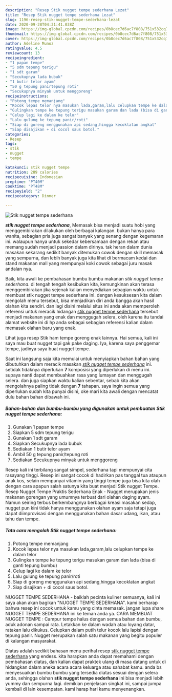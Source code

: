 ```yaml
---
description: "Resep Stik nugget tempe sederhana Lezat"
title: "Resep Stik nugget tempe sederhana Lezat"
slug: 1196-resep-stik-nugget-tempe-sederhana-lezat
date: 2020-09-28T04:31:41.038Z
image: https://img-global.cpcdn.com/recipes/0b8cec7d6ac7f808/751x532cq70/stik-nugget-tempe-sederhana-foto-resep-utama.jpg
thumbnail: https://img-global.cpcdn.com/recipes/0b8cec7d6ac7f808/751x532cq70/stik-nugget-tempe-sederhana-foto-resep-utama.jpg
cover: https://img-global.cpcdn.com/recipes/0b8cec7d6ac7f808/751x532cq70/stik-nugget-tempe-sederhana-foto-resep-utama.jpg
author: Adeline Munoz
ratingvalue: 4.5
reviewcount: 13
recipeingredient:
- "1 papan tempe"
- "5 sdm tepung terigu"
- "1 sdt garam"
- "Secukupnya lada bubuk"
- "1 butir telor ayam"
- "50 g tepung panirtepung roti"
- "Secukupnya minyak untuk menggoreng"
recipeinstructions:
- "Potong tempe memanjang"
- "Kocok lepas telor nya masukan lada,garam,lalu celupkan tempe ke dalam telor"
- "Gulingkan tempe ke tepung terigu masukan garam dan lada (bisa di ganti tepung bumbu)"
- "Celup lagi ke dalam ke telor"
- "Lalu gulung ke tepung panir/roti"
- "Siap di goreng menggunakan api sedang,hingga kecoklatan angkat"
- "Siap disajikan + di cocol saus botol."
categories:
- Resep
tags:
- stik
- nugget
- tempe

katakunci: stik nugget tempe 
nutrition: 289 calories
recipecuisine: Indonesian
preptime: "PT40M"
cooktime: "PT48M"
recipeyield: "2"
recipecategory: Dinner

---
```



![Stik nugget tempe sederhana](https://img-global.cpcdn.com/recipes/0b8cec7d6ac7f808/751x532cq70/stik-nugget-tempe-sederhana-foto-resep-utama.jpg)

<b><i>stik nugget tempe sederhana</i></b>, Memasak bisa menjadi suatu hobi yang menggembirakan dilakukan oleh berbagai kalangan. bukan hanya para wanita, sebagian pria juga sangat banyak yang senang dengan kegemaran ini. walaupun hanya untuk sekedar kebersamaan dengan rekan atau memang sudah menjadi passion dalam dirinya. tak heran dalam dunia masakan sekarang sedikit banyak ditemukan cowok dengan skill memasak yang sempurna, dan lebih banyak juga kita lihat di bermacam kedai dan stand makanan mall yang mempunyai koki cowok sebagai juru masak andalan nya.

Baik, kita awali ke pembahasan bumbu bumbu makanan <i>stik nugget tempe sederhana</i>. di tengah tengah kesibukan kita, kemungkinan akan terasa menggembirakan jika sejenak kalian menyediakan sebagian waktu untuk membuat stik nugget tempe sederhana ini. dengan kesuksesan kita dalam mengolah menu tersebut, bisa menjadikan diri anda bangga akan hasil olahan kita sendiri. dan lagi disini melalui situs ini anda akan memperoleh referensi untuk meracik hidangan <u>stik nugget tempe sederhana</u> tersebut menjadi makanan yang enak dan menggugah selera, oleh karena itu tandai alamat website ini di hp anda sebagai sebagian referensi kalian dalam memasak olahan baru yang enak.

Lihat juga resep Stik ham tempe goreng enak lainnya. Hai semua, kali ini saya mau buat nugget tapi gak pake daging. Iya, karena saya penggemar tempe, jadinya saya buat nugget tempe.


Saat ini langsung saja kita memulai untuk menyiapkan bahan bahan yang dibutuhkan dalam meracik masakan <u><i>stik nugget tempe sederhana</i></u> ini. setidak tidaknya diperlukan <b>7</b> komposisi yang diperlukan di menu ini. supaya nanti dapat membuahkan rasa yang lumayan dan menggugah selera. dan juga siapkan waktu kalian sebentar, sebab kita akan mengolahnya paling tidak dengan <b>7</b> tahapan. saya ingin semua yang diperlukan sudah kita punyai disini, oke mari kita awali dengan mencatat dulu bahan bahan dibawah ini.

<!--inarticleads1-->

##### Bahan-bahan dan bumbu-bumbu yang digunakan untuk pembuatan Stik nugget tempe sederhana:

1. Gunakan 1 papan tempe
1. Siapkan 5 sdm tepung terigu
1. Gunakan 1 sdt garam
1. Siapkan Secukupnya lada bubuk
1. Sediakan 1 butir telor ayam
1. Ambil 50 g tepung panir/tepung roti
1. Sediakan Secukupnya minyak untuk menggoreng


Resep kali ini terbilang sangat simpel, sederhana tapi mempunyai cita rasayang tinggi. Resep ini sangat cocok di hadirkan pas tanggal tua ataupun anak kos, selain mempunyai vitamin yang tinggi tempe juga bisa kita olah dengan cara apapun salah satunya kita buat menjadi Stik nugget Tempe. Resep Nugget Tempe Praktis Sederhana Enak - Nugget merupakan jenis makanan gorengan yang umumnya terbuat dari olahan daging ayam. Namun seiring terbus berkembangnya berbagai kreasi masakan sedap, nugget pun kini tidak hanya menggunakan olahan ayam saja tetapi juga dapat diimprovisasi dengan menggunakan bahan dasar udang, ikan, atau tahu dan tempe. 

<!--inarticleads2-->

##### Tata cara mengolah Stik nugget tempe sederhana:

1. Potong tempe memanjang
1. Kocok lepas telor nya masukan lada,garam,lalu celupkan tempe ke dalam telor
1. Gulingkan tempe ke tepung terigu masukan garam dan lada (bisa di ganti tepung bumbu)
1. Celup lagi ke dalam ke telor
1. Lalu gulung ke tepung panir/roti
1. Siap di goreng menggunakan api sedang,hingga kecoklatan angkat
1. Siap disajikan + di cocol saus botol.


NUGGET TEMPE SEDERHANA - baiklah pecinta kuliner semuanya, kali ini saya akan akan bagikan &#34;NUGGET TEMPE SEDERHANA&#34;. kami berharap bahwa resep ini cocok untuk kamu yang cinta memasak. jangan lupa share NUGGET TEMPE SEDERHANA ini ke teman anda ya. CARA MEMBUAT NUGGET TEMPE : Campur tempe halus dengan semua bahan dan bumbu, aduk adonan sampai rata. Letakkan ke dalam wadah atau loyang datar, ratakan lalu dikukus. Celupkan dalam putih telur kocok lalu lapisi dengan tepung panir. Nugget merupakan salah satu makanan yang begitu populer di kalangan masyarakat. 

Diatas adalah sedikit bahasan menu perihal resep <u>stik nugget tempe sederhana</u> yang endess. kita harapkan anda dapat memahami dengan pembahasan diatas, dan kalian dapat praktek ulang di masa datang untuk di hidangkan dalam aneka acara acara keluarga atau sahabat kamu. anda bs menyesuaikan bumbu bumbu yang tersedia diatas sesuai dengan selera anda, sehingga olahan <b>stik nugget tempe sederhana</b> ini bisa menjadi lebih yummy dan sempurna lagi. demikian penjelasan singkat ini, sampai jumpa kembali di lain kesempatan. kami harap hari kamu menyenangkan.

